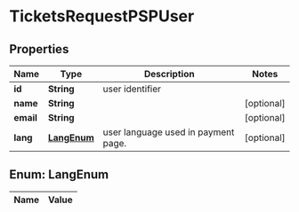 
# TicketsRequestPSPUser

## Properties
Name | Type | Description | Notes
------------ | ------------- | ------------- | -------------
**id** | **String** | user identifier | 
**name** | **String** |  |  [optional]
**email** | **String** |  |  [optional]
**lang** | [**LangEnum**](#LangEnum) | user language used in payment page. |  [optional]


<a name="LangEnum"></a>
## Enum: LangEnum
Name | Value
---- | -----



